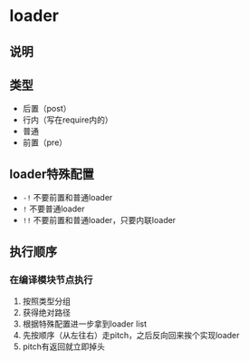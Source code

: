 # loader
## 说明

## 类型
- 后置（post）
- 行内（写在require内的）
- 普通
- 前置（pre）

## loader特殊配置
- `-!` 不要前置和普通loader 
- `!` 不要普通loader 
- `!!` 不要前置和普通loader，只要内联loader

## 执行顺序
### 在编译模块节点执行
1. 按照类型分组
2. 获得绝对路径
3. 根据特殊配置进一步拿到loader list
4. 先按顺序（从左往右）走pitch，之后反向回来挨个实现loader
5. pitch有返回就立即掉头